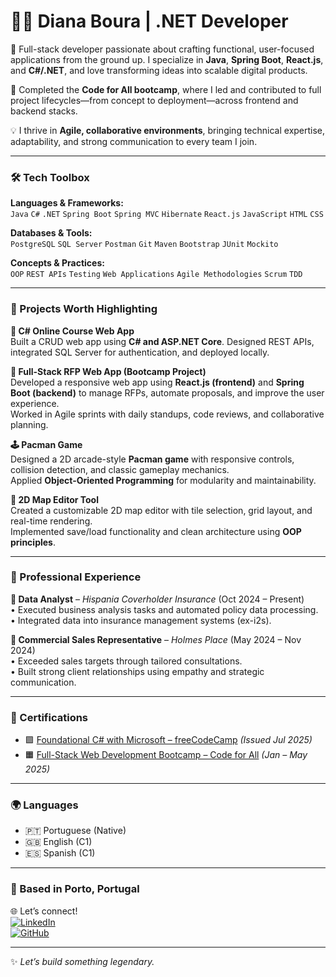 # 👩‍💻 Diana Boura | .NET Developer

🚀 Full-stack developer passionate about crafting functional, user-focused applications from the ground up. I specialize in **Java**, **Spring Boot**, **React.js**, and **C#/.NET**, and love transforming ideas into scalable digital products.

🧠 Completed the **Code for All bootcamp**, where I led and contributed to full project lifecycles—from concept to deployment—across frontend and backend stacks.

💡 I thrive in **Agile, collaborative environments**, bringing technical expertise, adaptability, and strong communication to every team I join.

---

### 🛠️ Tech Toolbox
**Languages & Frameworks:**  
`Java` `C#` `.NET` `Spring Boot` `Spring MVC` `Hibernate` `React.js` `JavaScript` `HTML` `CSS`

**Databases & Tools:**  
`PostgreSQL` `SQL Server` `Postman` `Git` `Maven` `Bootstrap` `JUnit` `Mockito`

**Concepts & Practices:**  
`OOP` `REST APIs` `Testing` `Web Applications` `Agile Methodologies` `Scrum` `TDD`

---

### 🚀 Projects Worth Highlighting

**📘 C# Online Course Web App**  
Built a CRUD web app using **C# and ASP.NET Core**. Designed REST APIs, integrated SQL Server for authentication, and deployed locally.

**📑 Full-Stack RFP Web App (Bootcamp Project)**  
Developed a responsive web app using **React.js (frontend)** and **Spring Boot (backend)** to manage RFPs, automate proposals, and improve the user experience.  
Worked in Agile sprints with daily standups, code reviews, and collaborative planning.

**🕹️ Pacman Game**  
Designed a 2D arcade-style **Pacman game** with responsive controls, collision detection, and classic gameplay mechanics.  
Applied **Object-Oriented Programming** for modularity and maintainability.

**🧩 2D Map Editor Tool**  
Created a customizable 2D map editor with tile selection, grid layout, and real-time rendering.  
Implemented save/load functionality and clean architecture using **OOP principles**.

---

### 💼 Professional Experience

**🧾 Data Analyst** – *Hispania Coverholder Insurance* (Oct 2024 – Present)  
• Executed business analysis tasks and automated policy data processing.  
• Integrated data into insurance management systems (ex-i2s).

**💬 Commercial Sales Representative** – *Holmes Place* (May 2024 – Nov 2024)  
• Exceeded sales targets through tailored consultations.  
• Built strong client relationships using empathy and strategic communication.

---

### 📜 Certifications

- 🟪 [Foundational C# with Microsoft – freeCodeCamp](https://www.freecodecamp.org/certification/dianahfb/foundational-c-sharp-with-microsoft) *(Issued Jul 2025)*  
- 🟧 [Full-Stack Web Development Bootcamp – Code for All](https://certificate.codeforall.com/verify/16e4ab6815327) *(Jan – May 2025)*

---

### 🌍 Languages
- 🇵🇹 Portuguese (Native)  
- 🇬🇧 English (C1)  
- 🇪🇸 Spanish (C1)

---

### 📍 Based in Porto, Portugal  
🌐 Let’s connect!  
[![LinkedIn](https://img.shields.io/badge/-LinkedIn-black?style=flat-square&logo=linkedin)](https://www.linkedin.com/)  
[![GitHub](https://img.shields.io/badge/-GitHub-black?style=flat-square&logo=github)](https://github.com/)

---

✨ *Let’s build something legendary.*

